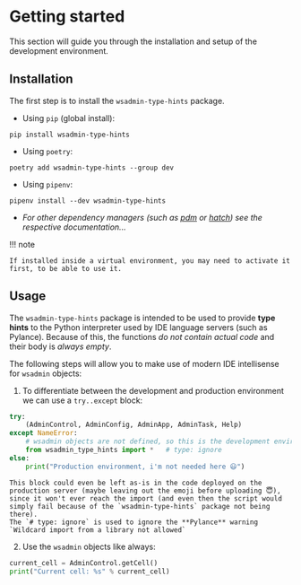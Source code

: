# Getting started
This section will guide you through the installation and setup of the development environment.

## Installation
The first step is to install the `wsadmin-type-hints` package.

- Using `pip` (global install):
```
pip install wsadmin-type-hints
```

- Using `poetry`:
```
poetry add wsadmin-type-hints --group dev 
```

- Using `pipenv`:
```
pipenv install --dev wsadmin-type-hints
```

- *For other dependency managers (such as [pdm](https://github.com/pdm-project/pdm) or [hatch](https://github.com/pypa/hatch)) see the respective documentation...*

!!! note

	If installed inside a virtual environment, you may need to activate it first, to be able to use it.

## Usage
The `wsadmin-type-hints` package is intended to be used to provide **type hints** to the Python interpreter used by IDE language servers (such as Pylance). 
Because of this, the functions _do not contain actual code_ and their body is _always empty_.

The following steps will allow you to make use of modern IDE intellisense for `wsadmin` objects:

1. To differentiate between the development and production environment we can use a `try..except` block:
```python
try:
	(AdminControl, AdminConfig, AdminApp, AdminTask, Help)
except NameError:
	# wsadmin objects are not defined, so this is the development environment.
	from wsadmin_type_hints import *   # type: ignore
else:
	print("Production environment, i'm not needed here 😃")
```
	This block could even be left as-is in the code deployed on the production server (maybe leaving out the emoji before uploading 😇), since it won't ever reach the import (and even then the script would simply fail because of the `wsadmin-type-hints` package not being there).
	The `# type: ignore` is used to ignore the **Pylance** warning `Wildcard import from a library not allowed`

2. Use the `wsadmin` objects like always: 
```python
current_cell = AdminControl.getCell()
print("Current cell: %s" % current_cell)
```